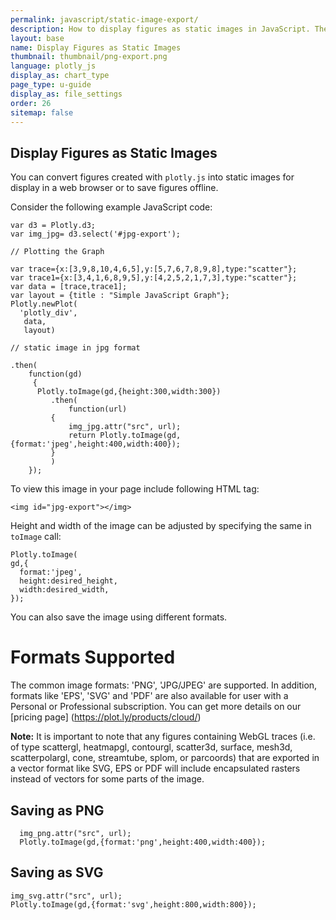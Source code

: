 ```yaml
---
permalink: javascript/static-image-export/
description: How to display figures as static images in JavaScript. The Plotly JavaScript graphing library supports displaying figures in the `.jpg`, `.png`, and `.svg` formats.
layout: base
name: Display Figures as Static Images
thumbnail: thumbnail/png-export.png
language: plotly_js
display_as: chart_type
page_type: u-guide
display_as: file_settings
order: 26
sitemap: false
---
```


## Display Figures as Static Images

You can convert figures created with `plotly.js` into static images for display in a web browser or to save figures offline.

Consider the following example JavaScript code:

    var d3 = Plotly.d3;
    var img_jpg= d3.select('#jpg-export');

    // Plotting the Graph

    var trace={x:[3,9,8,10,4,6,5],y:[5,7,6,7,8,9,8],type:"scatter"};
    var trace1={x:[3,4,1,6,8,9,5],y:[4,2,5,2,1,7,3],type:"scatter"};
    var data = [trace,trace1];
    var layout = {title : "Simple JavaScript Graph"};
    Plotly.newPlot(
      'plotly_div',
       data,
       layout)

    // static image in jpg format

    .then(
        function(gd)
         {
          Plotly.toImage(gd,{height:300,width:300})
             .then(
                 function(url)
             {
                 img_jpg.attr("src", url);
                 return Plotly.toImage(gd,{format:'jpeg',height:400,width:400});
             }
             )
        });

To view this image in your page include following HTML tag:

    <img id="jpg-export"></img>

Height and width of the image can be adjusted by specifying the same in `toImage` call:

    Plotly.toImage(
    gd,{
      format:'jpeg',
      height:desired_height,
      width:desired_width,
    });

You can also save the image using different formats.

# Formats Supported

The common image formats: 'PNG', 'JPG/JPEG' are supported. In addition, formats like 'EPS', 'SVG' and 'PDF' are also available for user with a Personal or Professional subscription. You can get more details on our [pricing page] (https://plot.ly/products/cloud/)

**Note:** It is important to note that any figures containing WebGL traces (i.e. of type scattergl, heatmapgl, contourgl, scatter3d, surface, mesh3d, scatterpolargl, cone, streamtube, splom, or parcoords) that are exported in a vector format like SVG, EPS or PDF will include encapsulated rasters instead of vectors for some parts of the image.

## Saving as PNG ##
      img_png.attr("src", url);
      Plotly.toImage(gd,{format:'png',height:400,width:400});

## Saving as SVG ##
    img_svg.attr("src", url);
    Plotly.toImage(gd,{format:'svg',height:800,width:800});
